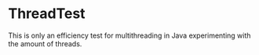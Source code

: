 # ThreadTest
This is only an efficiency test for multithreading in Java experimenting with the amount of threads.

